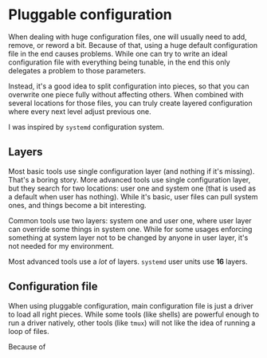 Pluggable configuration
=======================

When dealing with huge configuration files, one will usually need to add, remove, or reword a bit.
Because of that, using a huge default configuration file in the end causes problems. While one can 
try to write an ideal configuration file with everything being tunable, in the end this only 
delegates a problem to those parameters.

Instead, it's a good idea to split configuration into pieces, so that you can overwrite one piece 
fully without affecting others. When combined with several locations for those files, you can truly
create layered configuration where every next level adjust previous one.

I was inspired by `systemd` configuration system.

Layers
------

Most basic tools use single configuration layer (and nothing if it's missing). That's a boring 
story. More advanced tools use single configuration layer, but they search for two locations: user
one and system one (that is used as a default when user has nothing). While it's basic, user files
can pull system ones, and things become a bit interesting.

Common tools use two layers: system one and user one, where user layer can override some things in 
system one. While for some usages enforcing something at system layer not to be changed by anyone in
user layer, it's not needed for my environment.

Most advanced tools use a _lot_ of layers. `systemd` user units use **16** layers.

Configuration file
------------------

When using pluggable configuration, main configuration file is just a driver to load all right 
pieces. While some tools (like shells) are powerful enough to run a driver natively, other tools
(like `tmux`) will not like the idea of running a loop of files.

Because of